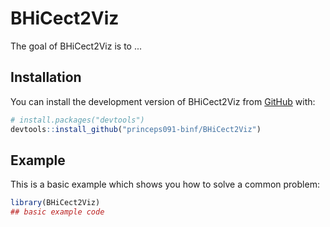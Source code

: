 
# BHiCect2Viz

<!-- badges: start -->
<!-- badges: end -->

The goal of BHiCect2Viz is to ...

## Installation

You can install the development version of BHiCect2Viz from [GitHub](https://github.com/) with:

``` r
# install.packages("devtools")
devtools::install_github("princeps091-binf/BHiCect2Viz")
```

## Example

This is a basic example which shows you how to solve a common problem:

``` r
library(BHiCect2Viz)
## basic example code
```

